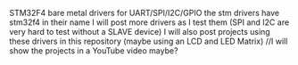 
STM32F4 bare metal drivers for UART/SPI/I2C/GPIO
the stm drivers have stm32f4 in their name
I will post more drivers as I test them (SPI and I2C are very hard to test without a SLAVE device)
I will also post projects using these drivers in this repository (maybe using an LCD and LED Matrix)
//I will show the projects in a YouTube video maybe?
